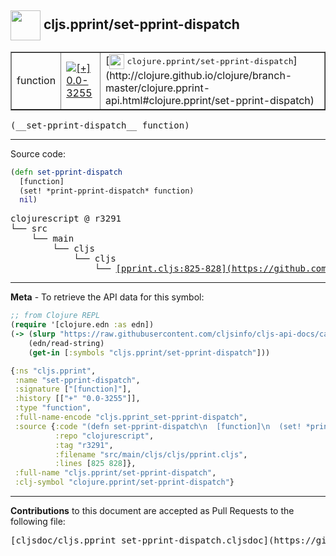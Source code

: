 ## <img width="48px" valign="middle" src="http://i.imgur.com/Hi20huC.png"> cljs.pprint/set-pprint-dispatch

 <table border="1">
<tr>

<td>function</td>
<td><a href="https://github.com/cljsinfo/cljs-api-docs/tree/0.0-3255"><img valign="middle" alt="[+] 0.0-3255" src="https://img.shields.io/badge/+-0.0--3255-lightgrey.svg"></a> </td>
<td>
[<img height="24px" valign="middle" src="http://i.imgur.com/1GjPKvB.png"> <samp>clojure.pprint/set-pprint-dispatch</samp>](http://clojure.github.io/clojure/branch-master/clojure.pprint-api.html#clojure.pprint/set-pprint-dispatch)
</td>
</tr>
</table>

 <samp>
(__set-pprint-dispatch__ function)<br>
</samp>

---





Source code:

```clj
(defn set-pprint-dispatch
  [function]
  (set! *print-pprint-dispatch* function)
  nil)
```

 <pre>
clojurescript @ r3291
└── src
    └── main
        └── cljs
            └── cljs
                └── <ins>[pprint.cljs:825-828](https://github.com/clojure/clojurescript/blob/r3291/src/main/cljs/cljs/pprint.cljs#L825-L828)</ins>
</pre>


---

__Meta__ - To retrieve the API data for this symbol:

```clj
;; from Clojure REPL
(require '[clojure.edn :as edn])
(-> (slurp "https://raw.githubusercontent.com/cljsinfo/cljs-api-docs/catalog/cljs-api.edn")
    (edn/read-string)
    (get-in [:symbols "cljs.pprint/set-pprint-dispatch"]))
```

```clj
{:ns "cljs.pprint",
 :name "set-pprint-dispatch",
 :signature ["[function]"],
 :history [["+" "0.0-3255"]],
 :type "function",
 :full-name-encode "cljs.pprint_set-pprint-dispatch",
 :source {:code "(defn set-pprint-dispatch\n  [function]\n  (set! *print-pprint-dispatch* function)\n  nil)",
          :repo "clojurescript",
          :tag "r3291",
          :filename "src/main/cljs/cljs/pprint.cljs",
          :lines [825 828]},
 :full-name "cljs.pprint/set-pprint-dispatch",
 :clj-symbol "clojure.pprint/set-pprint-dispatch"}

```

---

__Contributions__ to this document are accepted as Pull Requests to the following file:

 <pre>
[cljsdoc/cljs.pprint_set-pprint-dispatch.cljsdoc](https://github.com/cljsinfo/cljs-api-docs/blob/master/cljsdoc/cljs.pprint_set-pprint-dispatch.cljsdoc)
</pre>

